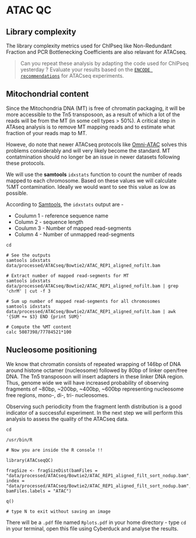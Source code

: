 # ATAC QC

## Library complexity

The library complexity metrics used for ChIPseq like  Non-Redundant Fraction and PCR Bottlenecking Coefficients are also relavant for ATACseq. 

> Can you repeat these analysis by adapting the code used for ChIPseq yesterday ? Evaluate your results based on the [`ENCODE recommendations`](https://www.encodeproject.org/atac-seq/) for ATACseq experiments. 

## Mitochondrial content

Since the Mitochondria DNA (MT) is free of chromatin packaging, it will be more accessible to the Tn5 transposoon, as a result of which a lot of the reads will be from the MT (in some cell types > 50%). A critical step in ATAseq analysis is to remove MT mapping reads and to estimate what fraction of your reads map to MT.

Howeve, do note that newer ATACseq protocols like [Omni-ATAC](https://www.nature.com/articles/nmeth.4396) solves this problems considerably and will very likely become the standard. MT contatmination should no longer be an issue in newer datasets following these protocols.

We will use the **samtools** `idxstats` function to count the number of reads mapped to each chromosome. Based on these values we will calculate %MT contamination. Ideally we would want to see this value as low as possible.

According to [Samtools](http://www.htslib.org/doc/samtools-idxstats.html), the `idxstats` output are -

 - Coulumn 1 - reference sequence name
 - Column 2 - sequence length
 - Coulumn 3 - Number of mapped read-segments 
 - Column 4 - Number of unmapped read-segments

```
cd

# See the outputs
samtools idxstats data/processed/ATACseq/Bowtie2/ATAC_REP1_aligned_nofilt.bam

# Extract number of mapped read-segments for MT
samtools idxstats data/processed/ATACseq/Bowtie2/ATAC_REP1_aligned_nofilt.bam | grep 'chrM' | cut -f 3

# Sum up number of mapped read-segments for all chromosomes
samtools idxstats data/processed/ATACseq/Bowtie2/ATAC_REP1_aligned_nofilt.bam | awk '{SUM += $3} END {print SUM}'

# Compute the %MT content
calc 5087398/77784521*100

```

## Nucleosome positioning

We know that chromatin consists of repeated wrapping of 146bp of DNA around histone octamer (nucleosome) followed by 80bp of linker open/free DNA. The Tn5 transposoon will insert adapters in these linker DNA region. Thus, genome wide we will have increased probability of observing fragments of ~80bp, ~200bp, ~400bp, ~600bp representing nucleosome free regions, mono-, di-, tri- nucleosomes.

Observing such periodicity from the fragment lenth distribution is a good indicator of a successful experiment. In the next step we will perform this analysis to assess the quality of the ATACseq data.

```
cd

/usr/bin/R

# Now you are inside the R console !!

library(ATACseqQC)

fragSize <- fragSizeDist(bamFiles = "data/processed/ATACseq/Bowtie2/ATAC_REP1_aligned_filt_sort_nodup.bam", 
index = "data/processed/ATACseq/Bowtie2/ATAC_REP1_aligned_filt_sort_nodup.bam",         
bamFiles.labels = "ATAC")

q()

# type N to exit without saving an image
```

There will be a `.pdf` file named `Rplots.pdf` in your home directory - type `cd` in your terminal, open this file using Cyberduck and analyse the results.
